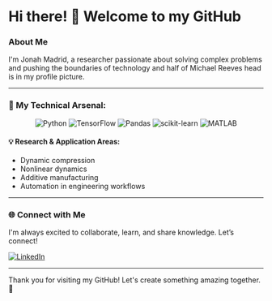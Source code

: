 # Hi there! 👋 Welcome to my GitHub

### About Me
I'm Jonah Madrid, a researcher passionate about solving complex problems and pushing the boundaries of technology and half of Michael Reeves head is in my profile picture. 

---

### 🔧 My Technical Arsenal:

<div align="center">
  <img src="https://img.shields.io/badge/Python-3776AB?style=for-the-badge&logo=python&logoColor=white" alt="Python">
  <img src="https://img.shields.io/badge/TensorFlow-FF6F00?style=for-the-badge&logo=tensorflow&logoColor=white" alt="TensorFlow">
  <img src="https://img.shields.io/badge/Pandas-150458?style=for-the-badge&logo=pandas&logoColor=white" alt="Pandas">
  <img src="https://img.shields.io/badge/scikit--learn-F7931E?style=for-the-badge&logo=scikit-learn&logoColor=white" alt="scikit-learn">
  <img src="https://img.shields.io/badge/MATLAB-0076A8?style=for-the-badge&logo=mathworks&logoColor=white" alt="MATLAB">
</div>

#### 💡 Research & Application Areas:
- Dynamic compression
- Nonlinear dynamics 
- Additive manufacturing
- Automation in engineering workflows

---

### 🌐 Connect with Me
I'm always excited to collaborate, learn, and share knowledge. Let’s connect!

[![LinkedIn](https://img.shields.io/badge/LinkedIn-Connect-blue?style=flat-square&logo=linkedin)](https://www.linkedin.com/in/jonahmadrid)

---

Thank you for visiting my GitHub! Let's create something amazing together. 🚀

